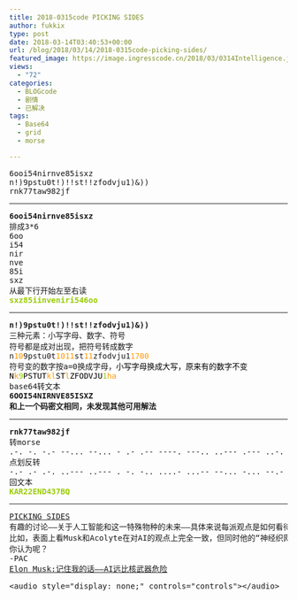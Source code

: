 ```yaml
---
title: 2018-0315code PICKING SIDES
author: fukkix
type: post
date: 2018-03-14T03:40:53+00:00
url: /blog/2018/03/14/2018-0315code-picking-sides/
featured_image: https://image.ingresscode.cn/2018/03/0314Intelligence.jpg?x-oss-process=image/resize,m_fill,w_700,h_220
views:
  - "72"
categories:
  - BLOGcode
  - 剧情
  - 已解决
tags:
  - Base64
  - grid
  - morse

---
```

<pre>6ooi54nirnve85isxz
n!)9pstu0t!)!!st!!zfodvju1)&))
rnk77taw982jf<!--more--></pre>

* * *

<pre><strong>6ooi54nirnve85isxz
</strong>排成3*6
6oo
i54
nir
nve
85i
sxz
从最下行开始左至右读
<span style="color: #99cc00;"><strong>sxz85iinveniri546oo</strong></span></pre>

* * *

<pre><strong>n!)9pstu0t!)!!st!!zfodvju1)&))
</strong>三种元素：小写字母、数字、符号
符号都是成对出现，把符号转成数字
n<span style="color: #ff9900;">10</span>9pstu0t<span style="color: #ff9900;">1011</span>st<span style="color: #ff9900;">11</span>zfodvju1<span style="color: #ff9900;">1700
</span>符号变的数字按a=0换成字母，<span style="color: #ff9900;"><span style="color: #000000;">小写字母换成大写，原来有的数字不变</span>
</span><span style="color: #ff9900;"><span style="color: #000000;">N<span style="color: #ff9900;">k</span><span style="color: #99cc00;">9</span>PSTU<span style="color: #99cc00;"></span>T<span style="color: #ff9900;">kl</span>ST<span style="color: #ff9900;">l</span>ZFODVJU<span style="color: #99cc00;">1</span><span style="color: #ff9900;">ha
</span></span></span>base64转文本<strong>
6OOI54NIRNVE85ISXZ
和上一个码密文相同，未发现其他可用解法</strong></pre>

* * *

<pre><strong>rnk77taw982jf
</strong>转morse
.-. -. -.- --... --... - .- .-- ----. ---.. ..--- .--- ..-. 
点划反转
-.- .- .-. ..--- ..--- . -. -.. ....- ...-- --... -... --.-
回文本
<span style="color: #99cc00;"><strong>KAR22END437BQ</strong></span></pre>

* * *

<pre><a href="http://investigate.ingress.com/2018/03/15/picking-sides/">PICKING SIDES</a>
有趣的讨论——关于人工智能和这一特殊物种的未来——具体来说每派观点是如何看待它的。
比如，表面上看Musk和Acolyte在对AI的观点上完全一致，但同时他的“神经织网（Neural Lace）”项目更接近像Jahan这类认为人类与技术未来应该是相互交织的观点。
你认为呢？
-PAC
<a href="https://www.cnbc.com/2018/03/13/elon-musk-at-sxsw-a-i-is-more-dangerous-than-nuclear-weapons.html">Elon Musk:记住我的话——AI远比核武器危险</a></pre>

<pre>&lt;audio style="display: none;" controls="controls">&lt;/audio></pre>